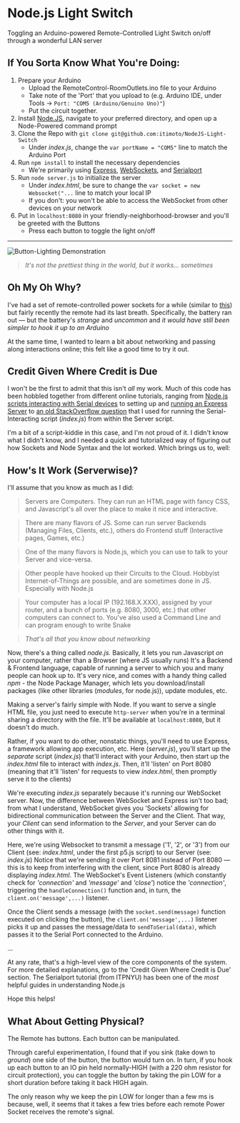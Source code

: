 # Node.js Light Switch
Toggling an Arduino-powered Remote-Controlled Light Switch on/off through a wonderful LAN server

## If You Sorta Know What You're Doing:
1. Prepare your Arduino
   - Upload the RemoteControl-RoomOutlets.ino file to your Arduino
   - Take note of the 'Port' that you upload to (e.g. Arduino IDE, under Tools -> `Port: "COM5 (Arduino/Genuino Uno)"`)
   - Put the circuit together.
2. Install [Node.JS](https://nodejs.org/en/download/), navigate to your preferred directory, and open up a Node-Powered command prompt
3. Clone the Repo with `git clone git@github.com:itimoto/NodeJS-Light-Switch`
   - Under *index.js*, change the `var portName = "COM5"` line to match the Arduino Port
4. Run `npm install` to install the necessary dependencies
   - We're primarily using [Express](https://github.com/expressjs/express), [WebSockets](https://github.com/websockets/ws), and [Serialport](https://github.com/serialport/node-serialport)
5. Run `node server.js` to initialize the server
   - Under *index.html*, be sure to change the `var socket = new Websocket("...` line to match your local IP
   - If you don't: you won't be able to access the WebSocket from other devices on your network
6. Put in `localhost:8080` in your friendly-neighborhood-browser and you'll be greeted with the Buttons
   - Press each button to toggle the light on/off

---
![Button-Lighting Demonstration](https://github.com/Itimoto/NodeJS-Light-Switch/blob/master/Misc.%20Files/IoT-demo.gif)
>*It's not the prettiest thing in the world, but it works... sometimes*

## Oh My Oh Why?
I've had a set of remote-controlled power sockets for a while (similar to [this](https://www.amazon.com/Beastron-Remote-Control-Electrical-Outlet/dp/B074CRGFPZ)) but fairly recently the remote had its last breath. Specifically, the battery ran out — but the battery's *strange* and *uncommon* and *it would have still been simpler to hook it up to an Arduino*

At the same time, I wanted to learn a bit about networking and passing along interactions online; this felt like a good time to try it out.

## Credit Given Where Credit is Due
I won't be the first to admit that this isn't *all* my work. Much of this code has been hobbled together from different online tutorials, ranging from [Node.js scripts interacting with Serial devices](https://itp.nyu.edu/physcomp/labs/labs-serial-communication/lab-serial-communication-with-node-js/) to setting up and [running an Express Server](https://gist.github.com/aerrity/fd393e5511106420fba0c9602cc05d35) to [an old StackOverflow question](https://stackoverflow.com/questions/22646996/how-do-i-run-a-node-js-script-from-within-another-node-js-script) that I used for running the Serial-Interacting script (*index.js*) from within the Server script.

I'm a bit of a script-kiddie in this case, and I'm not proud of it. I didn't know what I didn't know, and I needed a quick and tutorialized way of figuring out how Sockets and Node Syntax and the lot worked. Which brings us to, well:

## How's It Work (Serverwise)?
I'll assume that you know as much as I did:
> Servers are Computers. They can run an HTML page with fancy CSS, and Javascript's all over the place to make it nice and interactive.

> There are many flavors of JS. Some can run server Backends (Managing Files, Clients, etc.), others do Frontend stuff (Interactive pages, Games, etc.)

> One of the many flavors is Node.js, which you can use to talk to your Server and vice-versa.

> Other people have hooked up their Circuits to the Cloud. Hobbyist Internet-of-Things are possible, and are sometimes done in JS. Especially with Node.js

> Your computer has a local IP (192.168.X.XXX), assigned by your router, and a bunch of ports (e.g. 8080, 3000, etc.) that other computers can connect to. You've also used a Command Line and can program enough to write Snake 

> *That's all that you know about networking*

Now, there's a thing called *node.js.* Basically, it lets you run Javascript *on* your computer, rather than a Browser (where JS usually runs) It's a Backend & Frontend language, capable of running a server to which you and many people can hook up to. It's very nice, and comes with a handy thing called *npm* - the Node Package Manager, which lets you download/install packages (like other libraries (*modules*, for node.js)), update modules, etc. 

Making a server's fairly simple with Node. If you want to serve a single HTML file, you just need to execute `http-server` when you're in a terminal sharing a directory with the file. It'll be available at `localhost:8080`, but it doesn't do much.

Rather, if you want to do other, nonstatic things, you'll need to use Express, a framework allowing app execution, etc. Here (*server.js*), you'll start up the *separate* script (*index.js*) that'll interact with your Arduino, then start up the *index.html* file to interact with *index.js*. Then, it'll 'listen' on Port 8080 (meaning that it'll 'listen' for requests to view *index.html*, then promptly serve it to the clients)

We're executing *index.js* separately because it's running our WebSocket server. Now, the difference between WebSocket and Express isn't too bad; from what I understand, WebSocket gives you 'Sockets' allowing for bidirectional communication between the Server and the Client. That way, your *Client* can send information to the *Server*, and your Server can do other things with it.

Here, we're using Websocket to transmit a message ('1', '2', or '3') from our Client (see: *index.html*, under the first p5.js script) to our Server (see: *index.js*) Notice that we're sending it over Port 8081 instead of Port 8080 — this is to keep from interfering with the client, since Port 8080 is already displaying *index.html*. The WebSocket's Event Listeners (which constantly check for *'connection'* and *'message'* and *'close'*) notice the *'connection'*, triggering the `handleConnection()` function and, in turn, the `client.on('message',...)` listener.

Once the Client sends a message (with the `socket.send(message)` function executed on clicking the button), the `client.on('message',...)` listener picks it up and passes the message/data to `sendToSerial(data)`, which passes it to the Serial Port connected to the Arduino.

...

At any rate, that's a high-level view of the core components of the system. For more detailed explanations, go to the 'Credit Given Where Credit is Due' section. The Serialport tutorial (from ITPNYU) has been one of the *most* helpful guides in understanding Node.js

Hope this helps!

## What About Getting Physical?

The Remote has buttons. Each button can be manipulated.

Through careful experimentation, I found that if you sink (take down to *ground*) one side of the button, the button would turn on. In turn, if you hook up each button to an IO pin held normally-HIGH (with a 220 ohm resistor for circuit protection), you can toggle the button by taking the pin LOW for a short duration before taking it back HIGH again.

The only reason why we keep the pin LOW for longer than a few ms is because, well, it seems that it takes a few tries before each remote Power Socket receives the remote's signal.
